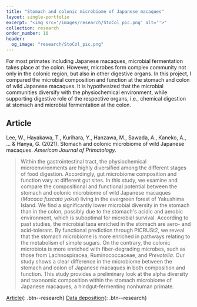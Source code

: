 ```yaml
---
title: "Stomach and colonic microbiome of Japanese macaques"
layout: single-portfolio
excerpt: "<img src='/images/research/StoCol_pic.png' alt=''>"
collection: research
order_number: 10
header: 
  og_image: "research/StoCol_pic.png"
---
```


For most primates including Japanese macaques, microbial fermentation takes place at the colon. However, microbes form complex community not only in the colonic region, but also in other digestive organs. In this project, I compared the microbial composition and function at the stomach and colon of wild Japanese macaques. It is hypothesized that the microbial communities diversify with the physiochemical environment, while supporting digestive role of the respective organs, i.e., chemical digestion at stomach and microbial fermentation at the colon. 

## Article

Lee, W., Hayakawa, T., Kurihara, Y., Hanzawa, M., Sawada, A., Kaneko, A., ... & Hanya, G. (2021). Stomach and colonic microbiome of wild Japanese macaques. *American Journal of Primatology*.

> Within the gastrointestinal tract, the physiochemical microenvironments are highly diversified among the different stages of food digestion. Accordingly, gut microbiome composition and function vary at different gut sites. In this study, we examine and compare the compositional and functional potential between the stomach and colonic microbiome of wild Japanese macaques (<i>Macaca fuscata yakui</i>) living in the evergreen forest of Yakushima Island. We find a significantly lower microbial diversity in the stomach than in the colon, possibly due to the stomach's acidic and aerobic environment, which is suboptimal for microbial survival. According to past studies, the microbial taxa enriched in the stomach are aero- and acid-tolerant. By functional prediction through PICRUSt2, we reveal that the stomach microbiome is more enriched in pathways relating to the metabolism of simple sugars. On the contrary, the colonic microbiota is more enriched with fiber-degrading microbes, such as those from Lachnospiracea, Ruminococcaceae, and <i>Prevotella</i>. Our study shows a clear difference in the microbiome between the stomach and colon of Japanese macaques in both composition and function. This study provides a preliminary look at the alpha diversity and taxonomic composition within the stomach microbiome of Japanese macaques, a hindgut-fermenting nonhuman primate.

[Article](https://doi.org/10.1002/ajp.23242){: .btn--research} 
[Data deposition](https://www.ebi.ac.uk/ena/browser/view/PRJDB9235?show=reads){: .btn--research} 
